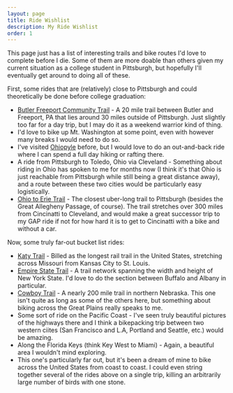 ```yaml
---
layout: page
title: Ride Wishlist
description: My Ride Wishlist
order: 1
---
```

This page just has a list of interesting trails and bike routes I'd love to complete before I die. Some of them are more doable than others given my current situation as a college student in Pittsburgh, but hopefully I'll eventually get around to doing all of these.

First, some rides that are (relatively) close to Pittsburgh and could theoretically be done before college graduation:
- [Butler Freeport Community Trail](https://www.butlerfreeporttrail.org/) - A 20 mile trail between Butler and Freeport, PA that lies around 30 miles outside of Pittsburgh. Just slightly too far for a day trip, but I may do it as a weekend warrior kind of thing.
- I'd love to bike up Mt. Washington at some point, even with however many breaks I would need to do so.
- I've visited [Ohiopyle](https://www.dcnr.pa.gov/StateParks/FindAPark/OhiopyleStatePark/Pages/default.aspx) before, but I would love to do an out-and-back ride where I can spend a full day hiking or rafting there.
- A ride from Pittsburgh to Toledo, Ohio via Cleveland - Something about riding in Ohio has spoken to me for months now (I think it's that Ohio is just reachable from Pittsburgh while still being a great distance away), and a route between these two cities would be particularly easy logistically.
- [Ohio to Erie Trail](https://www.ohiotoerietrail.org/) - The closest uber-long trail to Pittsburgh (besides the Great Allegheny Passage, of course). The trail stretches over 300 miles from Cincinatti to Cleveland, and would make a great successor trip to my GAP ride if not for how hard it is to get to Cincinatti with a bike and without a car.

Now, some truly far-out bucket list rides:
- [Katy Trail](https://bikekatytrail.com/) - Billed as the longest rail trail in the United States, stretching across Missouri from Kansas City to St. Louis.
- [Empire State Trail](https://empiretrail.ny.gov/) - A trail network spanning the width and height of New York State. I'd love to do the section between Buffalo and Albany in particular.
- [Cowboy Trail](https://bikecowboytrail.com/) - A nearly 200 mile trail in northern Nebraska. This one isn't quite as long as some of the others here, but something about biking across the Great Plains really speaks to me.
- Some sort of ride on the Pacific Coast - I've seen truly beautiful pictures of the highways there and I think a bikepacking trip between two western ciites (San Francisco and L.A, Portland and Seattle, etc.) would be amazing.
- Along the Florida Keys (think Key West to Miami) - Again, a beautiful area I wouldn't mind exploring.
- This one's particularly far out, but it's been a dream of mine to bike across the United States from coast to coast. I could even string together several of the rides above on a single trip, killing an arbitrarily large number of birds with one stone. 